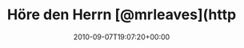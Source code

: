 ---
retweeted: false
source: <a href="http://termtter.org/" rel="nofollow">Termtter</a>
entities:
  hashtags: []
  symbols: []
  user_mentions:
  - name: Laurie Eaves
    screen_name: MrLEaves
    indices:
    - '15'
    - '24'
    id_str: '2194142048'
    id: '2194142048'
  urls: []
display_text_range:
- '0'
- '69'
favorite_count: '0'
id_str: '23263102626'
truncated: false
retweet_count: '0'
id: '23263102626'
created_at: Tue Sep 07 19:07:20 +0000 2010
favorited: false
full_text: Höre den Herrn [@mrleaves](https://twitter.com/mrleaves). Köln-Karlsruhe-Leipzig
  Connection. Sort of.
lang: de
tags:
- pesos:twitter
date: '2010-09-07T19:07:20+00:00'
src: https://twitter.com/bascht/status/23263102626
original_url: https://twitter.com/bascht/status/23263102626
type: twitter_tweet
text: Höre den Herrn [@mrleaves](https://twitter.com/mrleaves). Köln-Karlsruhe-Leipzig
  Connection. Sort of.
title: Höre den Herrn [@mrleaves](http

---